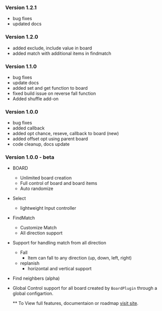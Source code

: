 ### Version 1.2.1
- bug fixes
- updated docs

### Version 1.2.0
- added exclude, include value in board
- added match with additional items in findmatch

### Version 1.1.0
- bug fixes
- update docs
- added set and get function to board
- fixed build issue on reverse fall function
- Added shuffle add-on

### Version 1.0.0
- bug fixes
- added callback
- added opt chance, reseve, callback to board (new)
- added offset opt using parent board
- code cleanup, docs update

### Version 1.0.0 - beta
- BOARD
  - Unlimited board creation
  - Full control of board and board items
  - Auto randomize
- Select
  - lightweight Input controller
- FindMatch
  - Customize Match
  - All direction support
- Support for handling match from all direction
  - Fall
    - Item can fall to any direction (up, down, left, right)
  - replanish 
    - horizontal and vertical support
- Find neighbers (alpha)
- Global Control 
  support for all board created by `BoardPlugin` through a global configartion.

  ** To View full features, documentaion or roadmap [visit site](https://otorexia.github.io/BoardPlugin/).